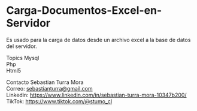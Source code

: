 # Carga-Documentos-Excel-en-Servidor
Es usado para la carga de datos desde un archivo excel a la base de datos del servidor.

Topics
Mysql <br>
Php <br> 
Html5 <br>

Contacto
Sebastian Turra Mora <br>
Correo: sebastianturra@gmail.com <br>
Linkedin: https://www.linkedin.com/in/sebastian-turra-mora-10347b200/ <br>
TikTok: https://www.tiktok.com/@stumo_cl
